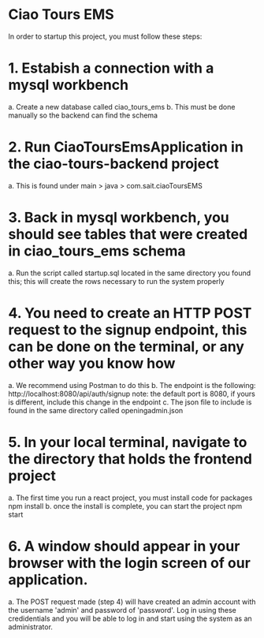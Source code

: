# Ciao Tours EMS

In order to startup this project, you must follow these steps:

# 1. Estabish a connection with a mysql workbench

a. Create a new database called ciao_tours_ems
b. This must be done manually so the backend can find the schema

# 2. Run CiaoToursEmsApplication in the ciao-tours-backend project

a. This is found under main > java > com.sait.ciaoToursEMS

# 3. Back in mysql workbench, you should see tables that were created in ciao_tours_ems schema

a. Run the script called startup.sql located in the same directory you found this; this will create the rows necessary to run the system properly

# 4. You need to create an HTTP POST request to the signup endpoint, this can be done on the terminal, or any other way you know how

a. We recommend using Postman to do this
b. The endpoint is the following: http://localhost:8080/api/auth/signup
note: the default port is 8080, if yours is different, include this change in the endpoint
c. The json file to include is found in the same directory called openingadmin.json

# 5. In your local terminal, navigate to the directory that holds the frontend project

a. The first time you run a react project, you must install code for packages
npm install
b. once the install is complete, you can start the project
npm start

# 6. A window should appear in your browser with the login screen of our application.

a. The POST request made (step 4) will have created an admin account with the username 'admin' and password of 'password'. Log in using these credidentials and you will be able to log in and start using the system as an administrator.
